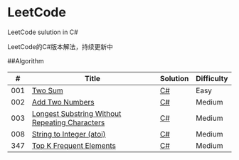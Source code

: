 # LeetCode
LeetCode sulution in C#

LeetCode的C#版本解法，持续更新中

##Algorithm


| # | Title | Solution | Difficulty |
|---| ----- | -------- | ---------- |
|001|[Two Sum](https://leetcode.com/problems/two-sum/) | [C#](./C%23/001_TwoSum.cs)|Easy|
|002|[Add Two Numbers](https://leetcode.com/problems/add-two-numbers/) | [C#](./C%23/002_AddTwoNumbers.cs)|Medium|
|003|[Longest Substring Without Repeating Characters](https://leetcode.com/problems/longest-substring-without-repeating-characters/) | [C#](./C%23/003_LongestSubstringWithoutRepeatingCharacters.cs)|Medium|
|008|[String to Integer (atoi)](https://leetcode.com/problems/string-to-integer-atoi/) | [C#](./C%23/008_StringtoInteger.cs)|Medium|
|347|[Top K Frequent Elements](https://leetcode.com/problems/top-k-frequent-elements/) | [C#](./C%23/347_TopKFrequentElements.cs)|Medium|

